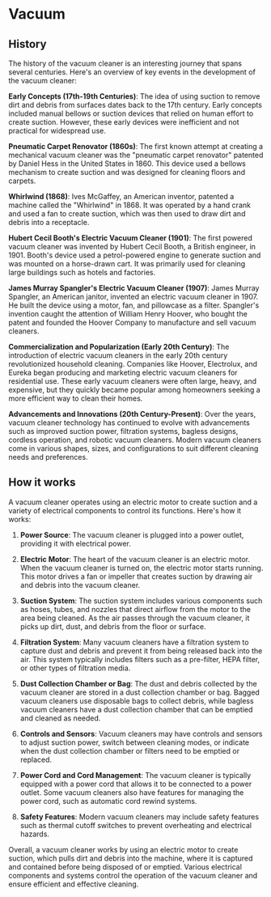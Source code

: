 

# Vacuum

## History

The history of the vacuum cleaner is an interesting journey that spans several centuries. Here's an overview of key events in the development of the vacuum cleaner:

**Early Concepts (17th-19th Centuries)**: The idea of using suction to remove dirt and debris from surfaces dates back to the 17th century. Early concepts included manual bellows or suction devices that relied on human effort to create suction. However, these early devices were inefficient and not practical for widespread use.

**Pneumatic Carpet Renovator (1860s)**: The first known attempt at creating a mechanical vacuum cleaner was the "pneumatic carpet renovator" patented by Daniel Hess in the United States in 1860. This device used a bellows mechanism to create suction and was designed for cleaning floors and carpets.

**Whirlwind (1868)**: Ives McGaffey, an American inventor, patented a machine called the "Whirlwind" in 1868. It was operated by a hand crank and used a fan to create suction, which was then used to draw dirt and debris into a receptacle.

**Hubert Cecil Booth's Electric Vacuum Cleaner (1901)**: The first powered vacuum cleaner was invented by Hubert Cecil Booth, a British engineer, in 1901. Booth's device used a petrol-powered engine to generate suction and was mounted on a horse-drawn cart. It was primarily used for cleaning large buildings such as hotels and factories.

**James Murray Spangler's Electric Vacuum Cleaner (1907)**: James Murray Spangler, an American janitor, invented an electric vacuum cleaner in 1907. He built the device using a motor, fan, and pillowcase as a filter. Spangler's invention caught the attention of William Henry Hoover, who bought the patent and founded the Hoover Company to manufacture and sell vacuum cleaners.

**Commercialization and Popularization (Early 20th Century)**: The introduction of electric vacuum cleaners in the early 20th century revolutionized household cleaning. Companies like Hoover, Electrolux, and Eureka began producing and marketing electric vacuum cleaners for residential use. These early vacuum cleaners were often large, heavy, and expensive, but they quickly became popular among homeowners seeking a more efficient way to clean their homes.

**Advancements and Innovations (20th Century-Present)**: Over the years, vacuum cleaner technology has continued to evolve with advancements such as improved suction power, filtration systems, bagless designs, cordless operation, and robotic vacuum cleaners. Modern vacuum cleaners come in various shapes, sizes, and configurations to suit different cleaning needs and preferences.

## How it works

A vacuum cleaner operates using an electric motor to create suction and a variety of electrical components to control its functions. Here's how it works:

1. **Power Source**: The vacuum cleaner is plugged into a power outlet, providing it with electrical power.

2. **Electric Motor**: The heart of the vacuum cleaner is an electric motor. When the vacuum cleaner is turned on, the electric motor starts running. This motor drives a fan or impeller that creates suction by drawing air and debris into the vacuum cleaner.

3. **Suction System**: The suction system includes various components such as hoses, tubes, and nozzles that direct airflow from the motor to the area being cleaned. As the air passes through the vacuum cleaner, it picks up dirt, dust, and debris from the floor or surface.

4. **Filtration System**: Many vacuum cleaners have a filtration system to capture dust and debris and prevent it from being released back into the air. This system typically includes filters such as a pre-filter, HEPA filter, or other types of filtration media.

5. **Dust Collection Chamber or Bag**: The dust and debris collected by the vacuum cleaner are stored in a dust collection chamber or bag. Bagged vacuum cleaners use disposable bags to collect debris, while bagless vacuum cleaners have a dust collection chamber that can be emptied and cleaned as needed.

6. **Controls and Sensors**: Vacuum cleaners may have controls and sensors to adjust suction power, switch between cleaning modes, or indicate when the dust collection chamber or filters need to be emptied or replaced.

7. **Power Cord and Cord Management**: The vacuum cleaner is typically equipped with a power cord that allows it to be connected to a power outlet. Some vacuum cleaners also have features for managing the power cord, such as automatic cord rewind systems.

8. **Safety Features**: Modern vacuum cleaners may include safety features such as thermal cutoff switches to prevent overheating and electrical hazards.

Overall, a vacuum cleaner works by using an electric motor to create suction, which pulls dirt and debris into the machine, where it is captured and contained before being disposed of or emptied. Various electrical components and systems control the operation of the vacuum cleaner and ensure efficient and effective cleaning.